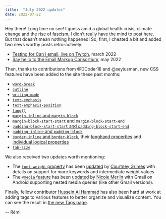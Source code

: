 ```yaml
---
title:  "July 2022 updates"
date: 2022-07-22
---
```


Hey there! Long time no see! I guess amid a global health crisis, climate change and the rise of fascism, I didn’t really have the mind to post here. But that doesn’t mean nothing happened! So, first, I cheated a bit and added two news worthy posts retro-actively:

* [Testing for Can I email, live on Twitch](/news/2022-03-17-testing-for-caniemail-twitch/), march 2022
* [Say hello to the Email Markup Consortium](/news/2022-05-25-email-markup-consortium/), may 2022

Then, thanks to contributions from @DCoder18 and @seyiusman, new CSS features have been added to the site these past months:

* [`word-break`](/features/css-word-break/)
* [`outline`](/features/css-outline/)
* [`writing-mode`](/features/css-writing-mode/)
* [`text-emphasis`](/features/css-text-emphasis/)
* [`text-emphasis-position`](/features/css-text-emphasis-position/)
* [`lang()`](/features/css-pseudo-class-lang/)
* [`margin-inline` and `margin-block`](/features/css-margin-inline/)
* [`margin-block-start-start` and `margin-block-start-end`](/features/css-margin-block-start-end/)
* [`padding-block-start-start` and `padding-block-start-end`](/features/css-padding-block-start-end/)
* [`padding-inline` and `padding-block`](/features/css-padding-inline-block/)
* [`border-inline` and `border-block`](/features/css-border-inline-block/), their [longhand properties](/features/css-border-inline-block-longhand/) and [individual logical properties](/features/css-border-inline-block-individual/)
* [`tab-size`](/features/css-tab-size/)

We also received two updates worth mentioning:

* The [`font-weight` property](/features/css-font-weight/) has been [updated](https://github.com/hteumeuleu/caniemail/commit/e90ea2b50551e92318f390f55caaaaf7aeea35dc) by [Courtney Grimes](https://twitter.com/cougrimes) with details on support for more keywords and intermediate weight values.
* The [`@media` feature](/features/css-at-media/) has been [updated](https://github.com/hteumeuleu/caniemail/commit/31ff7ab5606bb4b4e25baa8d867ff5b77d6d1e56) by [Nicole Merlin](https://twitter.com/moonstrips) with Gmail on Android supporting nested media queries (like other Gmail versions).

Finally, fellow contributor [Hussein Al Hammad](https://twitter.com/hus_hmd) has also been hard at work at adding tags to various features to better organize and visualize content. You can see the result in [the new Tags page](/tags/).

-- Rémi